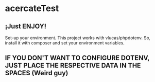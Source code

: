 # acercateTest

## ¡Just ENJOY!

Set-up your environment. This project works with vlucas/phpdotenv. So, install it with composer and set your environment variables.

## IF YOU DON'T WANT TO CONFIGURE DOTENV, JUST PLACE THE RESPECTIVE DATA IN THE SPACES (Weird guy)
